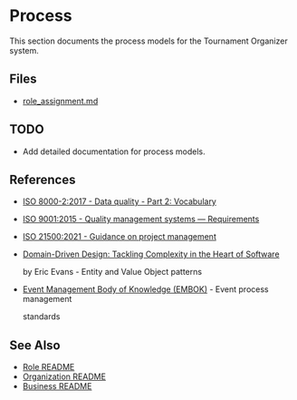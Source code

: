 # Process

This section documents the process models for the Tournament Organizer system.

## Files

- [role_assignment.md](../process/role_assignment.md)

## TODO

- Add detailed documentation for process models.

## References

- [ISO 8000-2:2017 - Data quality - Part 2: Vocabulary](https://www.iso.org/standard/36326.html)
- [ISO 9001:2015 - Quality management systems — Requirements](https://www.iso.org/standard/62085.html)
- [ISO 21500:2021 - Guidance on project management](https://www.iso.org/standard/50003.html)
- [Domain-Driven Design: Tackling Complexity in the Heart of Software](https://www.amazon.com/Domain-Driven-Design-Tackling-Complexity-Software/dp/0321125215)

  by Eric Evans - Entity and Value Object patterns

- [Event Management Body of Knowledge (EMBOK)](https://www.embok.org/index.php/embok-model) - Event process management

  standards

## See Also

- [Role README](../identity/role/role.md)
- [Organization README](../organization/README.md)
- [Business README](../README.md)
